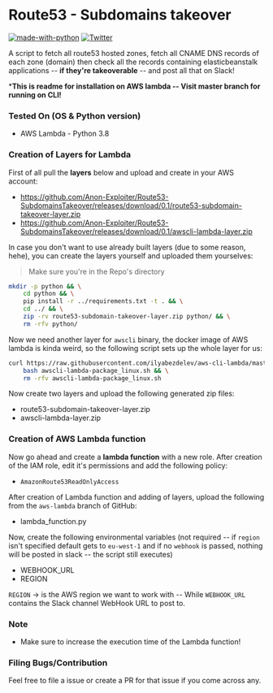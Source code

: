 # Route53 - Subdomains takeover

[![made-with-python](https://img.shields.io/badge/Made%20with-Python-1f425f.svg)](https://www.python.org/)
[![Twitter](https://img.shields.io/twitter/url/https/twitter.com/cloudposse.svg?style=social&label=%40syed_umar)](https://twitter.com/syed__umar)

[contributors-shield]: https://img.shields.io/github/contributors/Anon-Exploiter/Route53-SubdomainsTakeover.svg?style=flat-square
[contributors-url]: https://github.com/Anon-Exploiter/Route53-SubdomainsTakeover/graphs/contributors
[issues-shield]: https://img.shields.io/github/issues/Anon-Exploiter/Route53-SubdomainsTakeover.svg?style=flat-square
[issues-url]: https://github.com/Anon-Exploiter/Route53-SubdomainsTakeover/issues

A script to fetch all route53 hosted zones, fetch all CNAME DNS records of each zone (domain) then check all the records containing elasticbeanstalk applications -- **if they're takeoverable** -- and post all that on Slack!  

***This is readme for installation on AWS lambda -- Visit master branch for running on CLI!**

### Tested On (OS & Python version)
- AWS Lambda - Python 3.8 

### Creation of Layers for Lambda

First of all pull the **layers** below and upload and create in your AWS account: 
- https://github.com/Anon-Exploiter/Route53-SubdomainsTakeover/releases/download/0.1/route53-subdomain-takeover-layer.zip
- https://github.com/Anon-Exploiter/Route53-SubdomainsTakeover/releases/download/0.1/awscli-lambda-layer.zip

In case you don't want to use already built layers (due to some reason, hehe), you can create the layers yourself and uploaded them yourselves:

> Make sure you're in the Repo's directory

```bash
mkdir -p python && \
    cd python && \
    pip install -r ../requirements.txt -t . && \
    cd ../ && \
    zip -rv route53-subdomain-takeover-layer.zip python/ && \
    rm -rfv python/
```

Now we need another layer for `awscli` binary, the docker image of AWS lambda is kinda weird, so the following script sets up the whole layer for us:

```bash
curl https://raw.githubusercontent.com/ilyabezdelev/aws-cli-lambda/master/awscli-lambda-package_linux.sh -O && \
    bash awscli-lambda-package_linux.sh && \
    rm -rfv awscli-lambda-package_linux.sh
```

Now create two layers and upload the following generated zip files:
- route53-subdomain-takeover-layer.zip
- awscli-lambda-layer.zip

### Creation of AWS Lambda function

Now go ahead and create a **lambda function** with a new role. After creation of the IAM role, edit it's permissions and add the following policy:
- `AmazonRoute53ReadOnlyAccess`

After creation of Lambda function and adding of layers, upload the following from the `aws-lambda` branch of GitHub:
- lambda_function.py

Now, create the following environmental variables (not required -- if `region` isn't specified default gets to `eu-west-1` and if no `webhook` is passed, nothing will be posted in slack -- the script still executes)
- WEBHOOK_URL
- REGION

`REGION` -> is the AWS region we want to work with -- While `WEBHOOK_URL` contains the Slack channel WebHook URL to post to.

### Note
- Make sure to increase the execution time of the Lambda function!

### Filing Bugs/Contribution

Feel free to file a issue or create a PR for that issue if you come across any.
